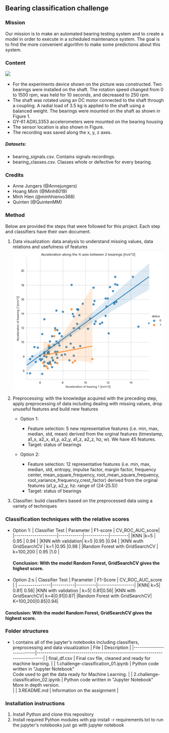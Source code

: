 ## Bearing classification challenge

### Mission
Our mission is to make an automated bearing testing system and to create a model in order to execute in a scheduled maintenance system. 
The goal is to find the more convenient algorithm to make some predictions about this system. 

### Content
![](https://i.postimg.cc/gkgJGTnj/1.jpg)
 - For the experiments device shown on the picture was constructed. Two bearings were installed on the shaft. The rotation speed changed from 0 to 1500 rpm, was held for 10 seconds, and decreased to 250 rpm. 
 - The shaft was rotated using an DC motor connected to the shaft through a coupling. A radial load of 3.5 kg is applied to the shaft using a balanced weight.
The bearings were mounted on the shaft as shown in Figure 1. 
- GY-61 ADXL3353 accelerometers were mounted on the bearing housing 
- The sensor location is also shown in Figure. 
- The recording was saved along the x, y, z axes.
##### Datasets: 
   - bearing_signals.csv. Contains signals recordings.
   - bearing_classes.csv. Classes whole or defective for every bearing.

### Credits
* Anne Jungers (@Annejungers)
* Hoang Minh (@Minh6019)
* Minh Hien (@minhhienvo368)
* Quinten (@QuintenMM)

### Method
Below are provided the steps that were followed for this project. Each step and classifiers have their own document.
 1. Data visualization: data analysis to understand missing values, data relations and usefulness of features
![](plot/acceleration_x.png)

 3. Preprocessing: with the knowledge acquired with the preceding step, apply preprocessing of data including dealing with missing values, drop unuseful features and build new features
    - Option 1: 
         - Feature selection: 5 new representative features (i.e. min, max, median, std, mean) derived from the orginal features (timestamp, a1_x, a2_x, a1_y, a2_y, a1_z, a2_z, hz, w). We have 45 features.  
         - Target: status of bearings
  
    - Option 2: 
         - Feature selection: 12 representative features (i.e. min, max, median, std, entropy, impulse factor, margin factor, frequency center, mean_square_frequency, root_mean_square_frequency, root_variance_frequency,crest_factor) derived from the orginal features (a1_y, a2_y,  hz: range of (24-25.5))
         - Target: status of bearings 
 3. Classifier: build classifiers based on the preprocessed data using a variety of techniques

### Classification techniques with the relative scores
- Option 1: 
  | Classifier	Test     | Parameter  | F1-score  | CV_ROC_AUC_score|
  |---------------------|------------|------------|---------|
  |KNN	|k=5	| 0.95 	| 0.94	|
  |KNN with validation|	k=5	|0.95 |0.94 |
  |KNN wuth GridSearchCV	| k=1	|0.95	|0.98 |
  |Random Forest with GridSearchCV	| k=100,200	| 0.95	|1.0 |
  #### Conclusion: With the model Random Forest, GridSearchCV gives the highest score.

- Option 2:s
  | Classifier Test | Parameter | F1-Score | CV_ROC_AUC_score |
  | ----------------|-----------|----------|------------------|
  |KNN| k=5| 0.81| 0.56|
  |KNN with validation | k=5| 0.81|0.56|
  |KNN with GridSearchCV| k=4|0.91|0.87|
  |Random Forest with GridSearchCV| K=100,200|0.85|0.94|
 
 #### Conclusion: With the model Random Forest, GridSearchCV gives the highest score. 
  

### Folder structures
* \ contains all of the jupyter's notebooks including classifiers, preprocessing and data visualization
  | File                     | Description                                                                 |
  |--------------------------|-----------------------------------------------------------------------------|
  | final_df.csv             | Final csv file, cleaned and ready for machine learning. |
  | 1.challenge-classification_01.ipynb   | Python code written in "Jupyter Notebook"  <br>Code used to get the data ready for Machine Learning.  |
  | 2.challenge-classification_02.ipynb | Python code written in "Jupyter Notebook" <br>More in depth version. <br>|
  | 3.README.md           | Information on the assignment                   |  

### Installation instructions
1. Install Python and clone this repository
2. Install required Python modules with pip install -r requirements.txt
to run the jupyter's notebooks just go with jupyter notebook
